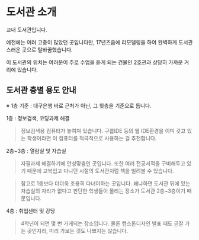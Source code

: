 # 도서관 소개

교내 도서관입니다.

예전에는 여러 고충이 많았던 곳입니다만, 17년즈음에 리모델링을 하여 완벽하게 도서관스러운 곳으로 탈바꿈했습니다.

이 도서관의 위치는 여러분이 주로 수업을 듣게 되는 건물인 2호관과 상당히 가까운 거리에 있습니다.


## 도서관 층별 용도 안내

※ 1층 기준 : 대구은행 바로 근처가 아닌, 그 윗층을 기준으로 둡니다.

1층 : 정보검색, 코딩과제 해결
> 정보검색용 컴퓨터가 놓여져 있습니다. 구름IDE 등의 웹 IDE환경을 이미 갖고 있는 학생이라면 이 컴퓨터를 적극적으로 사용하는 걸 추천합니다.

2층~3층 : 열람실 및 자습실
> 자필과제 해결하기에 안성맞춤인 곳입니다. 또한 여러 전공서적을 구비해두고 있기 때문에 교복입고 다니던 시절의 도서관처럼 책을 빌려볼 수 있습니다.

> 참고로 1층보다 더더욱 조용히 다녀야하는 곳입니다. 왜냐하면 도서관 뒤에 있는 자습실의 자리가 없다고 판단한 학생들이 몰리는 장소가 도서관 2층~3층이기 때문입니다.

4층 : 취업센터 및 강당
> 4학년이 되면 몇 번 가게되는 장소입니다. 물론 캡스톤디자인 발표 때도 곧잘 가는 곳인지라, 미리 가보는 것도 나쁘지는 않습니다.

